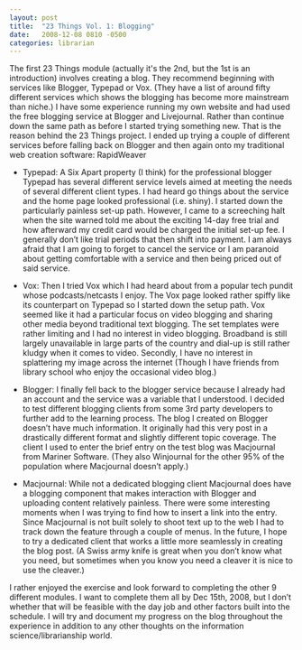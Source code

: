 ```yaml
---
layout: post
title:  "23 Things Vol. 1: Blogging"
date:   2008-12-08 0810 -0500
categories: librarian
---
```

The first 23 Things module (actually it's the 2nd, but the 1st is an introduction) involves creating a blog. They recommend beginning with services like Blogger, Typepad or Vox. (They have a list of around fifty different services which shows the blogging has become more mainstream than niche.) I have some experience running my own website and had used the free blogging service at Blogger and Livejournal. Rather than continue down the same path as before I started trying something new. That is the reason behind the 23 Things project. I ended up trying a couple of different services before falling back on Blogger and then again onto my traditional web creation software: RapidWeaver

* Typepad: A Six Apart property (I think) for the professional blogger Typepad has several different service levels aimed at meeting the needs of several different client types. I had heard go things about the service and the home page looked professional (i.e. shiny). I started down the particularly painless set-up path. However, I came to a screeching halt when the site warned told me about the exciting 14-day free trial and how afterward my credit card would be charged the initial set-up fee. I generally don’t like trial periods that then shift into payment. I am always afraid that I am going to forget to cancel the service or I am paranoid about getting comfortable with a service and then being priced out of said service.
    
* Vox: Then I tried Vox which I had heard about from a popular tech pundit whose podcasts/netcasts I enjoy. The Vox page looked rather spiffy like its counterpart on Typepad so I started down the setup path. Vox seemed like it had a particular focus on video blogging and sharing other media beyond traditional text blogging. The set templates were rather limiting and I had no interest in video blogging. Broadband is still largely unavailable in large parts of the country and dial-up is still rather kludgy when it comes to video. Secondly, I have no interest in splattering my image across the internet (Though I have friends from library school who enjoy the occasional video blog.)
    
* Blogger: I finally fell back to the blogger service because I already had an account and the service was a variable that I understood. I decided to test different blogging clients from some 3rd party developers to further add to the learning process. The blog I created on Blogger doesn’t have much information. It originally had this very post in a drastically different format and slightly different topic coverage. The client I used to enter the brief entry on the test blog was Macjournal from Mariner Software. (They also Winjournal for the other 95% of the population where Macjournal doesn’t apply.)
        
* Macjournal: While not a dedicated blogging client Macjournal does have a blogging component that makes interaction with Blogger and uploading content relatively painless. There were some interesting moments when I was trying to find how to insert a link into the entry. Since Macjournal is not built solely to shoot text up to the web I had to track down the feature through a couple of menus. In the future, I hope to try a dedicated client that works a little more seamlessly in creating the blog post. (A Swiss army knife is great when you don’t know what you need, but sometimes when you know you need a cleaver it is nice to use the cleaver.)

I rather enjoyed the exercise and look forward to completing the other 9 different modules. I want to complete them all by Dec 15th, 2008, but I don’t whether that will be feasible with the day job and other factors built into the schedule. I will try and document my progress on the blog throughout the experience in addition to any other thoughts on the information science/librarianship world. 